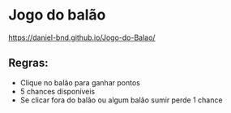 # Jogo do balão

https://daniel-bnd.github.io/Jogo-do-Balao/

## Regras:
+ Clique no balão para ganhar pontos
+ 5 chances disponíveis
+ Se clicar fora do balão ou algum balão sumir perde 1 chance
